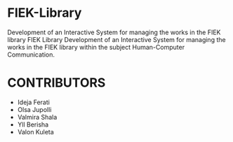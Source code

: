 # FIEK-Library
Development of an Interactive System for managing the works in the FIEK library
FIEK Library
Development of an Interactive System for managing the works in the FIEK library within the subject Human-Computer Communication.

# CONTRIBUTORS
- Ideja Ferati
- Olsa Jupolli
- Valmira Shala
- Yll Berisha
- Valon Kuleta
